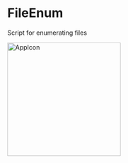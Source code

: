 # FileEnum
Script for enumerating files


<img width="256" alt="AppIcon" src="https://user-images.githubusercontent.com/100575059/209858981-2d50111e-961e-4136-a45e-e3a60cf6d224.png">
